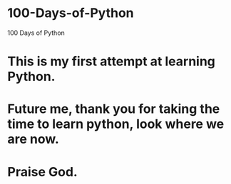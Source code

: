 # 100-Days-of-Python
100 Days of Python

# This is my first attempt at learning Python.
# Future me, thank you for taking the time to learn python, look where we are now.
# Praise God. 
